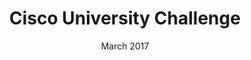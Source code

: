 ---
title: Cisco University Challenge
titleShort: Cisco UC
date: March 2017
description: >-
  Placed in the top three teams at the Cisco University Challenge 2017, with an app to integrate NFC technology into the UK rail network.
tags:
  - Hackathon
  - Android
  - iOS
  - Cordova
  - NFC
---